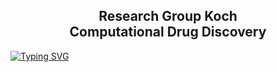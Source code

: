 <h2 align = "center">Research Group Koch <br> Computational Drug Discovery </h2>

[![Typing SVG](https://readme-typing-svg.herokuapp.com?duration=4000&color=000000&center=true&multiline=true&width=600&lines=Institute+of+Pharmaceutical+and+Medicinal+Chemistry+;University+of+M%C3%BCnster)](https://git.io/typing-svg)
